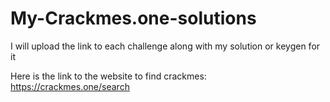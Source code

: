 # My-Crackmes.one-solutions
I will upload the link to each challenge along with my solution or keygen for it

Here is the link to the website to find crackmes:
https://crackmes.one/search
